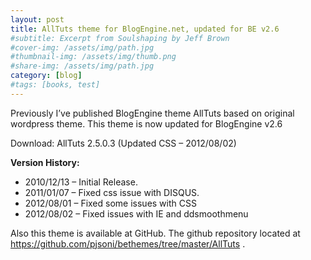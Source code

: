 ```yaml
---
layout: post
title: AllTuts theme for BlogEngine.net, updated for BE v2.6
#subtitle: Excerpt from Soulshaping by Jeff Brown
#cover-img: /assets/img/path.jpg
#thumbnail-img: /assets/img/thumb.png
#share-img: /assets/img/path.jpg
category: [blog]
#tags: [books, test]
---
```


Previously I’ve published BlogEngine theme AllTuts based on original wordpress theme. This theme is now updated for BlogEngine v2.6


Download: AllTuts 2.5.0.3 (Updated CSS – 2012/08/02)

**Version History:**

- 2010/12/13 – Initial Release.
- 2011/01/07 – Fixed css issue with DISQUS.
- 2012/08/01 – Fixed some issues with CSS
- 2012/08/02 – Fixed issues with IE and ddsmoothmenu

Also this theme is available at GitHub. The github repository located at https://github.com/pjsoni/bethemes/tree/master/AllTuts .